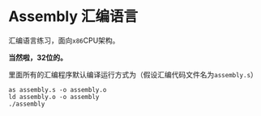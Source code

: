 # Assembly 汇编语言

汇编语言练习，面向`x86`CPU架构。

**当然啦，32位的。**

里面所有的汇编程序默认编译运行方式为（假设汇编代码文件名为`assembly.s`）
```
as assembly.s -o assembly.o
ld assembly.o -o assembly
./assembly
```
